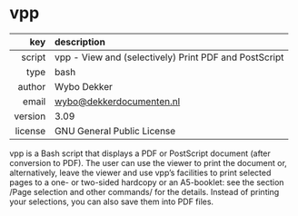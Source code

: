 # vpp
|     key | description
|     ---:|:---
|  script | vpp - View and (selectively) Print PDF and PostScript
|    type | bash
|  author | Wybo Dekker
|   email | wybo@dekkerdocumenten.nl
| version | 3.09
| license | GNU General Public License

vpp is a Bash script that displays a PDF or PostScript document (after
conversion to PDF). The user can use the viewer to print the document or,
alternatively, leave the viewer and use vpp’s facilities to print selected
pages to a one- or two-sided hardcopy or an A5-booklet: see the section
/Page selection and other commands/ for the details. Instead of printing your
selections, you can also save them into PDF files.

